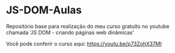 # JS-DOM-Aulas
Repositório base para realização do meu curso gratuito no youtube chamada 'JS DOM - criando páginas web dinâmicas'

Você pode conferir o curso aqui:
https://youtu.be/p73ZohX37MI

